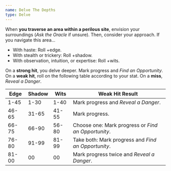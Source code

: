 ```yaml
---
name: Delve The Depths
type: Delve
---
```


When **you traverse an area within a perilous site**, envision your surroundings (_Ask the Oracle_ if unsure). Then, consider your approach. If you navigate this area…

- With haste: Roll +edge.
- With stealth or trickery: Roll +shadow.
- With observation, intuition, or expertise: Roll +wits.

On a **strong hit**, you delve deeper. Mark progress and _Find an Opportunity_.
On a **weak hit**, roll on the following table according to your stat.
On a **miss**, _Reveal a Danger_.

| Edge  | Shadow | Wits  | Weak Hit Result                                     |
| ----- | ------ | ----- | --------------------------------------------------- |
| 1-45  | 1-30   | 1-40  | Mark progress and _Reveal a Danger_.                |
| 46-65 | 31-65  | 41-55 | Mark progress.                                      |
| 66-75 | 66-90  | 56-80 | Choose one: Mark progress or _Find an Opportunity_. |
| 76-80 | 91-99  | 81-99 | Take both: Mark progress and _Find an Opportunity_. |
| 81-00 | 00     | 00    | Mark progress twice and _Reveal a Danger_.          |
